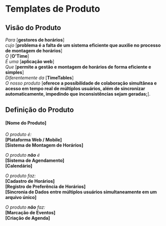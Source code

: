 # Templates de Produto

## Visão do Produto

*Para* [**gestores de horários**]<br>
*cujo* [**problema é a falta de um sistema eficiente que auxilie no processo de montagem de horários**] <br>
*O* [**O'Time**] <br>
*É uma* [**aplicação web**] <br>
*Que* [**permite a gestão e montagem de horários de forma eficiente e simples**] <br>
*Diferentemente da* [**TimeTables**] <br>
*O nosso produto* [**oferece a possibilidade de colaboração simultânea e acesso em tempo real de múltiplos usuários, além de sincronizar automaticamente, impedindo que inconsistências sejam geradas;**].

## Definição do Produto

#### [Nome do Produto]

*O produto é:* <br>
**[Plataforma Web / Mobile]**<br>
**[Sistema de Montagem de Horários]** 

*O produto **não** é* <br>
**[Sistema de Agendamento]**<br>
**[Calendário]**

*O produto faz:* <br>
**[Cadastro de Horários]**<br>
**[Registro de Preferência de Horários]**<br>
**[Sincronia de Dados entre múltiplos usuários simultaneamente em um arquivo único]**<br>

*O produto **não** faz:*<br>
**[Marcação de Eventos]**<br>
**[Criação de Agenda]**<br>

